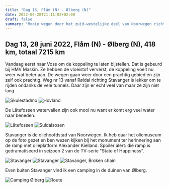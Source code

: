 ```yaml
---
title: "Dag 13, Flåm (N) - Ølberg (N)"
date: 2022-06-28T21:11:02+02:00
draft: false
summary: "Mooie wegen door het zuid-westelijke deel van Noorwegen richting Stavanger"
---
```

## Dag 13, 28 juni 2022, Flåm (N) - Ølberg (N), 418 km, totaal 7215 km

Vandaag eerst naar Voss om de koppeling te laten bijstellen. Dat is gebeurd bij HMV Maskin. Ze hebben
de vloeistof ververst, de koppeling voelt nu weer wat beter aan.
De wegen gaan weer door een prachtig gebied en zijn zelf ook prachtig. Weg nr 13 vanaf Røldal richting
Stavanger is lekker om te rijden ondanks de vele tunnels. Daar zijn er echt veel van maar ze zijn niet lang.

![Skulestadmo](/images/noordkaap2022-06-28-01-skulestadmo-r.jpg "Skulestadmo")
![Hovland](/images/noordkaap2022-06-28-02-hovland-r.jpg "Hovland")

De Låtefossen watervallen zijn ook mooi nu want er komt erg veel water naar beneden.

![Låtefossen](/images/noordkaap2022-06-28-03-latefossen-r.jpg "Låtefossen")
![Suldalsosen](/images/noordkaap2022-06-28-04-suldalsosen-r.jpg "Suldalsosen")

Stavanger is de oliehoofdstad van Noorwegen. Ik heb daar het oliemuseum op de foto gezet en ben
wezen kijken bij het monument ter herinnering aan de ramp met olieplatform Alexander Kielland. Spoiler
alert: die ramp is gedramatiseerd in seizoen 2 van de TV-serie "State of Happiness".

![Stavanger](/images/noordkaap2022-06-28-05-stavanger-r.jpg "Stavanger")
![Stavanger](/images/noordkaap2022-06-28-06-stavanger-r.jpg "Stavanger")
![Stavanger, Broken chain](/images/noordkaap2022-06-28-07-broken-chain-r.jpg "Stavanger, Broken chain")

Even buiten Stavanger vind ik een camping in de duinen van Ølberg.

![Camping Ølberg](/images/noordkaap2022-06-28-08-olberg-r.jpg "Camping Ølberg")
![Route](/images/kaart-dag-13.jpg "Route")
